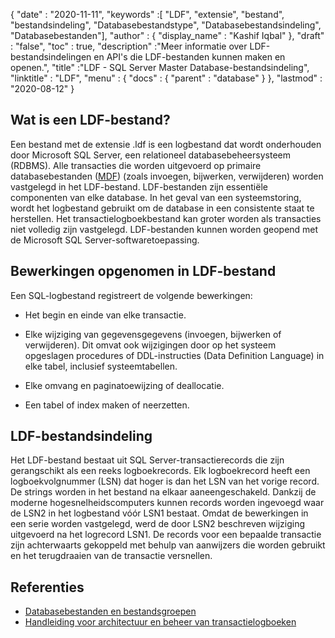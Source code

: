 {
  "date" : "2020-11-11",
  "keywords" :[ "LDF", "extensie", "bestand", "bestandsindeling", "Databasebestandstype", "Databasebestandsindeling", "Databasebestanden"],
  "author" : {
    "display_name" : "Kashif Iqbal"
},
  "draft" : "false",
  "toc" : true,
  "description" :"Meer informatie over LDF-bestandsindelingen en API's die LDF-bestanden kunnen maken en openen.",
  "title" :"LDF - SQL Server Master Database-bestandsindeling",
  "linktitle" : "LDF",
  "menu" : {
    "docs" : {
      "parent" : "database"
}
},
  "lastmod" : "2020-08-12"
}

## Wat is een LDF-bestand?

Een bestand met de extensie .ldf is een logbestand dat wordt onderhouden door Microsoft SQL Server, een relationeel databasebeheersysteem (RDBMS). Alle transacties die worden uitgevoerd op primaire databasebestanden ([MDF](/nl/database/mdf/)) (zoals invoegen, bijwerken, verwijderen) worden vastgelegd in het LDF-bestand. LDF-bestanden zijn essentiële componenten van elke database. In het geval van een systeemstoring, wordt het logbestand gebruikt om de database in een consistente staat te herstellen. Het transactielogboekbestand kan groter worden als transacties niet volledig zijn vastgelegd. LDF-bestanden kunnen worden geopend met de Microsoft SQL Server-softwaretoepassing.

## Bewerkingen opgenomen in LDF-bestand

Een SQL-logbestand registreert de volgende bewerkingen:

* Het begin en einde van elke transactie.

* Elke wijziging van gegevensgegevens (invoegen, bijwerken of verwijderen). Dit omvat ook wijzigingen door op het systeem opgeslagen procedures of DDL-instructies (Data Definition Language) in elke tabel, inclusief systeemtabellen.

* Elke omvang en paginatoewijzing of deallocatie.

* Een tabel of index maken of neerzetten.

## LDF-bestandsindeling

Het LDF-bestand bestaat uit SQL Server-transactierecords die zijn gerangschikt als een reeks logboekrecords. Elk logboekrecord heeft een logboekvolgnummer (LSN) dat hoger is dan het LSN van het vorige record. De strings worden in het bestand na elkaar aaneengeschakeld. Dankzij de moderne hogesnelheidscomputers kunnen records worden ingevoegd waar de LSN2 in het logbestand vóór LSN1 bestaat. Omdat de bewerkingen in een serie worden vastgelegd, werd de door LSN2 beschreven wijziging uitgevoerd na het logrecord LSN1. De records voor een bepaalde transactie zijn achterwaarts gekoppeld met behulp van aanwijzers die worden gebruikt en het terugdraaien van de transactie versnellen.
 

## Referenties

* [Databasebestanden en bestandsgroepen](https://learn.microsoft.com/en-us/sql/relational-databases/databases/database-files-and-filegroups?view=sql-server-ver15)
* [Handleiding voor architectuur en beheer van transactielogboeken](https://learn.microsoft.com/en-us/sql/relational-databases/sql-server-transaction-log-architecture-and-management-guide?view=sql-server-ver15)

